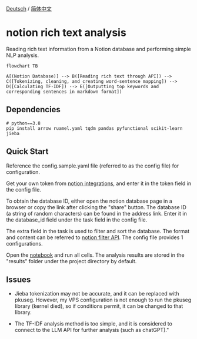 [Deutsch](./README.de.md) / [简体中文](./README.zh.md) 

# notion rich text analysis

Reading rich text information from a Notion database and performing simple NLP analysis.

```mermaid
flowchart TB

A[(Notion Database)] --> B([Reading rich text through API]) --> C([Tokenizing, cleaning, and creating word-sentence mapping]) --> D([Calculating TF-IDF]) --> E([Outputting top keywords and corresponding sentences in markdown format])

```

## Dependencies

```shell
# python==3.8
pip install arrow ruamel.yaml tqdm pandas pyfunctional scikit-learn jieba
```

## Quick Start

Reference the config.sample.yaml file (referred to as the config file) for configuration.

Get your own token from [notion integrations](https://www.notion.so/my-integrations/), and enter it in the token field in the config file.

To obtain the database ID, either open the notion database page in a browser or copy the link after clicking the "share" button. The database ID (a string of random characters) can be found in the address link. Enter it in the database_id field under the task field in the config file.

The extra field in the task is used to filter and sort the database. The format and content can be referred to [notion filter API](https://developers.notion.com/reference/post-database-query-filter#property-filter-object). The config file provides 1 configurations.

Open the [notebook](./notion_text_analysis.ipynb) and run all cells. The analysis results are stored in the "results" folder under the project directory by default.

## Issues

- Jieba tokenization may not be accurate, and it can be replaced with pkuseg. However, my VPS configuration is not enough to run the pkuseg library (kernel died), so if conditions permit, it can be changed to that library.

- The TF-IDF analysis method is too simple, and it is considered to connect to the LLM API for further analysis (such as chatGPT)."